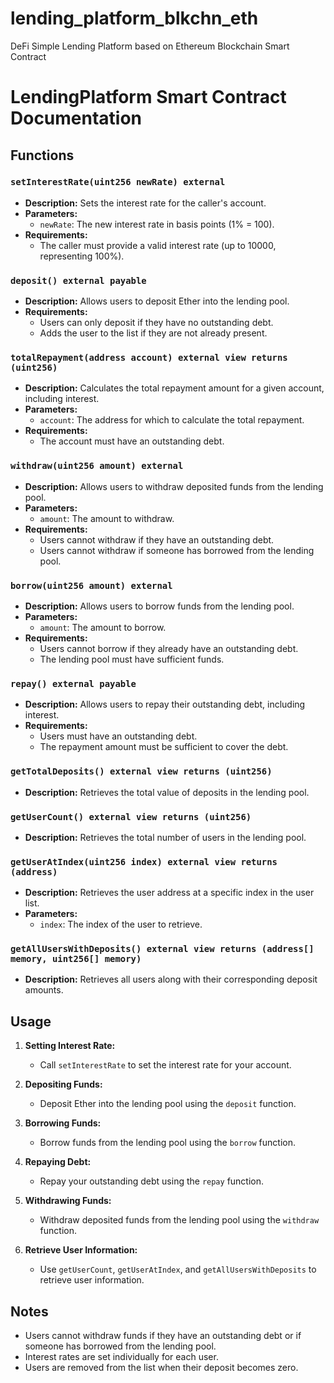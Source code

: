 # lending_platform_blkchn_eth
DeFi Simple Lending Platform based on Ethereum Blockchain Smart Contract
# LendingPlatform Smart Contract Documentation

## Functions

### `setInterestRate(uint256 newRate) external`

- **Description:** Sets the interest rate for the caller's account.
- **Parameters:**
  - `newRate`: The new interest rate in basis points (1% = 100).
- **Requirements:**
  - The caller must provide a valid interest rate (up to 10000, representing 100%).

### `deposit() external payable`

- **Description:** Allows users to deposit Ether into the lending pool.
- **Requirements:**
  - Users can only deposit if they have no outstanding debt.
  - Adds the user to the list if they are not already present.

### `totalRepayment(address account) external view returns (uint256)`

- **Description:** Calculates the total repayment amount for a given account, including interest.
- **Parameters:**
  - `account`: The address for which to calculate the total repayment.
- **Requirements:**
  - The account must have an outstanding debt.

### `withdraw(uint256 amount) external`

- **Description:** Allows users to withdraw deposited funds from the lending pool.
- **Parameters:**
  - `amount`: The amount to withdraw.
- **Requirements:**
  - Users cannot withdraw if they have an outstanding debt.
  - Users cannot withdraw if someone has borrowed from the lending pool.

### `borrow(uint256 amount) external`

- **Description:** Allows users to borrow funds from the lending pool.
- **Parameters:**
  - `amount`: The amount to borrow.
- **Requirements:**
  - Users cannot borrow if they already have an outstanding debt.
  - The lending pool must have sufficient funds.

### `repay() external payable`

- **Description:** Allows users to repay their outstanding debt, including interest.
- **Requirements:**
  - Users must have an outstanding debt.
  - The repayment amount must be sufficient to cover the debt.

### `getTotalDeposits() external view returns (uint256)`

- **Description:** Retrieves the total value of deposits in the lending pool.

### `getUserCount() external view returns (uint256)`

- **Description:** Retrieves the total number of users in the lending pool.

### `getUserAtIndex(uint256 index) external view returns (address)`

- **Description:** Retrieves the user address at a specific index in the user list.
- **Parameters:**
  - `index`: The index of the user to retrieve.

### `getAllUsersWithDeposits() external view returns (address[] memory, uint256[] memory)`

- **Description:** Retrieves all users along with their corresponding deposit amounts.

## Usage

1. **Setting Interest Rate:**
   - Call `setInterestRate` to set the interest rate for your account.

2. **Depositing Funds:**
   - Deposit Ether into the lending pool using the `deposit` function.

3. **Borrowing Funds:**
   - Borrow funds from the lending pool using the `borrow` function.

4. **Repaying Debt:**
   - Repay your outstanding debt using the `repay` function.

5. **Withdrawing Funds:**
   - Withdraw deposited funds from the lending pool using the `withdraw` function.

6. **Retrieve User Information:**
   - Use `getUserCount`, `getUserAtIndex`, and `getAllUsersWithDeposits` to retrieve user information.

## Notes

- Users cannot withdraw funds if they have an outstanding debt or if someone has borrowed from the lending pool.
- Interest rates are set individually for each user.
- Users are removed from the list when their deposit becomes zero.
